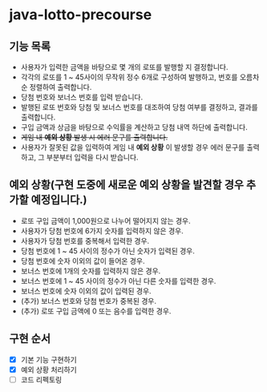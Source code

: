 # java-lotto-precourse

## 기능 목록
 - 사용자가 입력한 금액을 바탕으로 몇 개의 로또를 발행할 지 결정합니다.
 - 각각의 로또를 1 ~ 45사이의 무작위 정수 6개로 구성하여 발행하고, 번호를 오름차순 정렬하여 출력합니다.
 - 당첨 번호와 보너스 번호를 입력 받습니다.
 - 발행된 로또 번호와 당첨 및 보너스 번호를 대조하여 당첨 여부를 결정하고, 결과를 출력합니다.
 - 구입 금액과 상금을 바탕으로 수익률을 계산하고 당첨 내역 하단에 출력합니다.
 - ~~게임 내 **예외 상황** 발생 시 에러 문구를 출력합니다.~~
 - 사용자가 잘못된 값을 입력하여 게임 내 **예외 상황** 이 발생할 경우 에러 문구를 출력하고, 그 부분부터 입력을 다시 받습니다.

## **예외 상황**(구현 도중에 새로운 예외 상황을 발견할 경우 추가할 예정입니다.)
- 로또 구입 금액이 1,000원으로 나누어 떨어지지 않는 경우.
- 사용자가 당첨 번호에 6가지 숫자를 입력하지 않은 경우.
- 사용자가 당첨 번호를 중복해서 입력한 경우.
- 당첨 번호에 1 ~ 45 사이의 정수가 아닌 숫자가 입력된 경우.
- 당첨 번호에 숫자 이외의 값이 들어온 경우.
- 보너스 번호에 1개의 숫자를 입력하지 않은 경우.
- 보너스 번호에 1 ~ 45 사이의 정수가 아닌 다른 숫자를 입력한 경우.
- 보너스 번호에 숫자 이외의 값이 입력된 경우.
- (추가) 보너스 번호와 당첨 번호가 중복된 경우.
- (추가) 로또 구입 금액에 0 또는 음수를 입력한 경우.

## 구현 순서
- [x] 기본 기능 구현하기
- [x] 예외 상황 처리하기
- [ ] 코드 리펙토링
